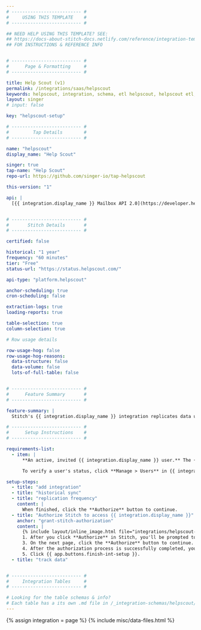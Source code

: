 ```yaml
---
# -------------------------- #
#     USING THIS TEMPLATE    #
# -------------------------- #

## NEED HELP USING THIS TEMPLATE? SEE:
## https://docs-about-stitch-docs.netlify.com/reference/integration-templates/saas/
## FOR INSTRUCTIONS & REFERENCE INFO


# -------------------------- #
#      Page & Formatting     #
# -------------------------- #

title: Help Scout (v1)
permalink: /integrations/saas/helpscout
keywords: helpscout, integration, schema, etl helpscout, helpscout etl, helpscout schema
layout: singer
# input: false

key: "helpscout-setup"

# -------------------------- #
#         Tap Details        #
# -------------------------- #

name: "helpscout"
display_name: "Help Scout"

singer: true 
tap-name: "Help Scout"
repo-url: https://github.com/singer-io/tap-helpscout

this-version: "1"

api: |
  [{{ integration.display_name }} Mailbox API 2.0](https://developer.helpscout.com/mailbox-api/){:target="new"}


# -------------------------- #
#       Stitch Details       #
# -------------------------- #

certified: false

historical: "1 year"
frequency: "60 minutes"
tier: "Free"
status-url: "https://status.helpscout.com/"

api-type: "platform.helpscout"

anchor-scheduling: true
cron-scheduling: false

extraction-logs: true
loading-reports: true

table-selection: true
column-selection: true

# Row usage details

row-usage-hog: false
row-usage-hog-reasons:
  data-structure: false
  data-volume: false
  lots-of-full-table: false


# -------------------------- #
#      Feature Summary       #
# -------------------------- #

feature-summary: |
  Stitch's {{ integration.display_name }} integration replicates data using the {{ integration.api | flatify | strip }}. Refer to the [Schema](#schema) section for a list of objects available for replication.

# -------------------------- #
#      Setup Instructions    #
# -------------------------- #

requirements-list:
  - item: |
      **An active, invited {{ integration.display_name }} user.** The {{ integration.display_name }} user setting up the integration in Stitch must be [active and invited in {{ integration.display_name }}](https://developer.helpscout.com/mailbox-api/overview/authentication/){:target="new"}.

      To verify a user's status, click **Manage > Users** in {{ integration.display_name }}.

setup-steps:
  - title: "add integration"
  - title: "historical sync"
  - title: "replication frequency"
    content: |
      When finished, click the **Authorize** button to continue.
  - title: "Authorize Stitch to access {{ integration.display_name }}"
    anchor: "grant-stitch-authorization"
    content: |
      {% include layout/inline_image.html file="integrations/helpscout-authorize-stitch.png" type="right" max-width="300px" %}
      1. After you click **Authorize** in Stitch, you'll be prompted to sign into your {{ integration.display_name }} account. Enter your {{ integration.display_name }} credentials and click **Log in**.
      3. On the next page, click the **Authorize** button to continue.
      4. After the authorization process is successfully completed, you'll be directed back to Stitch.
      5. Click {{ app.buttons.finish-int-setup }}.
  - title: "track data"


# -------------------------- #
#     Integration Tables     #
# -------------------------- #

# Looking for the table schemas & info?
# Each table has a its own .md file in /_integration-schemas/helpscout/v1
---
```

{% assign integration = page %}
{% include misc/data-files.html %}